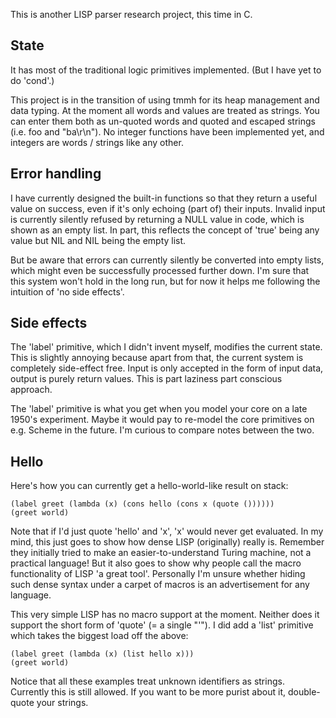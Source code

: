 This is another LISP parser research project, this time in C.

State
-----
It has most of the traditional logic primitives implemented. (But I have yet to do 'cond'.)

This project is in the transition of using tmmh for its heap management and data typing.
At the moment all words and values are treated as strings. You can enter them both as un-quoted
words and quoted and escaped strings (i.e. foo and "ba\r\n").
No integer functions have been implemented yet, and integers are words / strings like any other.

Error handling
--------------
I have currently designed the built-in functions so that they return a useful value on success,
even if it's only echoing (part of) their inputs.
Invalid input is currently silently refused by returning a NULL value in code,
which is shown as an empty list.
In part, this reflects the concept of 'true' being any value but NIL and NIL being the empty list.

But be aware that errors can currently silently be converted into empty lists,
which might even be successfully processed further down. I'm sure that this system won't hold in the long run,
but for now it helps me following the intuition of 'no side effects'.

Side effects
------------
The 'label' primitive, which I didn't invent myself, modifies the current state.
This is slightly annoying because apart from that, the current system is completely side-effect free.
Input is only accepted in the form of input data, output is purely return values.
This is part laziness part conscious approach.

The 'label' primitive is what you get when you model your core on a late 1950's experiment.
Maybe it would pay to re-model the core primitives on e.g. Scheme in the future.
I'm curious to compare notes between the two.


Hello
-----
Here's how you can currently get a hello-world-like result on stack:

	(label greet (lambda (x) (cons hello (cons x (quote ())))))
	(greet world)

Note that if I'd just quote 'hello' and 'x', 'x' would never get evaluated.
In my mind, this just goes to show how dense LISP (originally) really is.
Remember they initially tried to make an easier-to-understand Turing machine, not a practical language!
But it also goes to show why people call the macro functionality of LISP 'a great tool'.
Personally I'm unsure whether hiding such dense syntax under a carpet of macros is an advertisement for any language.

This very simple LISP has no macro support at the moment. Neither does it support the short form of 'quote' (= a single "'").
I did add a 'list' primitive which takes the biggest load off the above:

	(label greet (lambda (x) (list hello x)))
	(greet world)

Notice that all these examples treat unknown identifiers as strings. Currently this is still allowed. If you want to be more purist about it, double-quote your strings.

